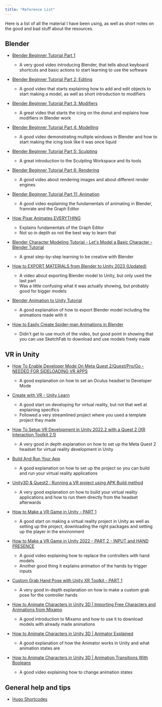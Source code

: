```yaml
---
title: "Reference List"
---
```


Here is a list of all the material I have been using, as well as short notes on the good and bad stuff about the resources.

## Blender

- [Blender Beginner Tutorial Part 1](https://youtu.be/nIoXOplUvAw)
  - A very good video introducing Blender, that tells about keyboard shortcuts and basic actions to start learning to use the software

- [Blender Beginner Tutorial Part 2: Editing](https://youtu.be/imdYIdv8F4w)
  - A good video that starts explaining how to add and edit objects to start making a model, as well as short introduction to modifiers

- [Blender Beginner Tutorial Part 3: Modifiers](https://youtu.be/7wKnPclzYY8)
  - A great video that starts the icing on the donut and explains how modifiers in Blender work

- [Blender Beginner Tutorial Part 4: Modelling](https://youtu.be/R1isb0x4zYw)
  - A good video demonstrating multiple windows in Blender and how to start making the icing look like it was once liquid

- [Blender Beginner Tutorial Part 5: Sculpting](https://youtu.be/G_OrMDOK-Og)
  - A great introduction to the Sculpting Workspace and its tools

- [Blender Beginner Tutorial Part 6: Rendering](https://youtu.be/_WRUW_fs1g8)
  - A good video about rendering images and about different render engines

- [Blender Beginner Tutorial Part 11: Animation](https://youtu.be/LMA3S2EGM6U)
  - A good video explaining the fundamentals of animating in Blender, framrate and the Graph Editor

- [How Pixar Animates EVERYTHING](https://youtu.be/pALSXEKQJ-U)
  - Explains fundamentals of the Graph Editor
  - Not so in depth so not the best way to learn that

- [Blender Character Modeling Tutorial - Let's Model a Basic Character - Blender Tutorial](https://youtu.be/tzt55UfljGA)
  - A great step-by-step learning to be creative with Blender

- [How to EXPORT MATERIALS from Blender to Unity 2023 (Updated)](https://youtu.be/yloupOUjMOA?t=317)
  - A video about exporting Blender model to Unity, but only used the last part
  - Was a little confusing what it was actually showing, but probably good for bigger models

- [Blender Animation to Unity Tutorial](https://youtu.be/uWexElqDcaA)
  - A good explanation of how to export Blender model including the animations made with it

- [How to Easily Create Spider-man Animations in Blender](https://youtu.be/4ICmIsQ3Xvc)
  - Didn't get to use much of the video, but good point in showing that you can use SketchFab to download and use models freely made

## VR in Unity

- [How To Enable Developer Mode On Meta Quest 2/Quest/Pro/Go - NEEDED FOR SIDELOADING VR APPS](https://youtu.be/KNd6oCm6HIY)
  - A good explanation on how to set an Oculus headset to Developer Mode

- [Create with VR - Unity Learn](https://learn.unity.com/course/create-with-vr?uv=2020.3)
  - A good start on developing for virtual reality, but not that well at explaining specifics
  - Followed a very streamlined project where you used a template project they made

- [How To Setup VR Development in Unity 2022.2 with a Quest 2 (XR Interaction Toolkit 2.1)](https://youtu.be/tGZgJ5XtOXo)
  - A very good in depth explanation on how to set up the Meta Quest 2 headset for virtual reality development in Unity

- [Build And Run Your App](https://developer.oculus.com/documentation/unity/unity-build/)
  - A good explanation on how to set up the project so you can build and run your virtual reality applications

- [Unity3D & Quest2 : Running a VR project using APK Build method](https://youtu.be/K4fiFuI3Cz8)
  - A very good explanation on how to build your virtual reality applications and how to run them directly from the headset afterwards

- [How to Make a VR Game in Unity - PART 1](https://youtu.be/HhtTtvBF5bI)
  - A good start on making a virtual reality project in Unity as well as setting up the project, downloading the right packages and setting up the player in the environment

- [How to Make a VR Game in Unity 2022 - PART 2 - INPUT and HAND PRESENCE](https://youtu.be/8PCNNro7Rt0)
  - A good video explaining how to replace the controllers with hand models
  - Another good thing it explains animation of the hands by trigger inputs

- [Custom Grab Hand Pose with Unity XR Toolkit - PART 1](https://youtu.be/JdspLj4fZlI)
  - A very good in-depth explanation on how to make a custom grab pose for the controller hands

- [How to Animate Characters in Unity 3D | Importing Free Characters and Animations from Mixamo](https://youtu.be/-FhvQDqmgmU)
  - A good introduction to Mixamo and how to use it to download models with already made animations

- [How to Animate Characters in Unity 3D | Animator Explained](https://youtu.be/vApG8aYD5aI)
  - A good explanation of how the Animator works in Unity and what animation states are

- [How to Animate Characters in Unity 3D | Animation Transitions With Booleans](https://youtu.be/FF6kezDQZ7s)
  - A good video explaining how to change animation states


## General help and tips
- [Hugo Shortcodes](https://gohugo.io/content-management/shortcodes/)